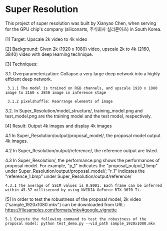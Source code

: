 # Super Resolution

This project of super resolution was built by Xianyao Chen, when serving for the GPU chip's company (siliconarts, 주식회사 실리콘아츠) in South Korea.

[1] Target: Upscale 2k video to 4k video 

[2] Background: Given 2k (1920 x 1080) video, upscale 2k to 4k (2160, 3840) video with deep learning technique.

[3] Techniques:

3.1. Overparameterization: Collapse a very large deep network into a highly effcient deep network. 

     3.1.1 The model is trained on RGB channels, and upscale 1920 x 1080 image to 2160 x 3840 image in inference stage
     
     3.1.2 pixelshuffle: Rearrange elements of image

3.2. In Super_Resolution/model_structure/, training_model.png and test_model.png are the training model and the test model, respectively.

[4] Result: Output 4k images and display 4k images

4.1 In Super_Resolution/output/proposal_model/, the proposal model output 4k images.

4.2 In Super_Resolution/output/reference/, the reference output are listed.

4.3 In Super_Resolution/, the performance.png shows the performances of proposal model. For example, "p_1" indicates the "proposal_output_1.bmp" under Super_Resolution/output/proposal_model/; "r_1" indicates the "reference_1.bmp" under Super_Resolution/output/reference/
    
    4.3.1 The average of SSIM values is 0.8001. Each frame can be inferred within 45.37 millisecond by using NVIDIA GeForce RTX 3070 Ti.
   
[5] In order to test the robustness of the proposal model, 2k video ("sample_1920x1080.mkv") can be downloaded from URL: https://filesamples.com/formats/mkv#google_vignette   

    5.1 Execute the following command to test the robustness of the proposal model: python test_demo.py --vid_path sample_1920x1080.mkv 
    




